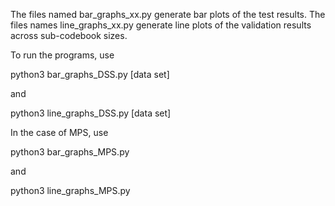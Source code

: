 The files named bar_graphs_xx.py generate bar plots of the test results. 
The files names line_graphs_xx.py generate line plots of the validation results across sub-codebook sizes.

To run the programs, use

python3 bar_graphs_DSS.py [data set]

and

python3 line_graphs_DSS.py [data set]

In the case of MPS, use

python3 bar_graphs_MPS.py

and

python3 line_graphs_MPS.py



